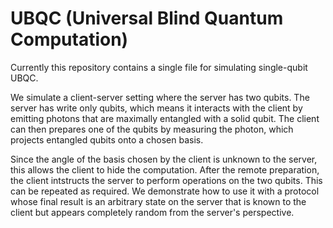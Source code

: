 # UBQC (Universal Blind Quantum Computation)

Currently this repository contains a single file for simulating single-qubit UBQC.

We simulate a client-server setting where the server has two qubits. The server has write only qubits, which means it interacts with the client by emitting photons that are maximally entangled with a solid qubit. The client can then prepares one of the qubits by measuring the photon, which projects entangled qubits onto a chosen basis.

Since the angle of the basis chosen by the client is unknown to the server, this allows the client to hide the computation. After the remote preparation, the client intstructs the server to perform operations on the two qubits. This can be repeated as required. We demonstrate how to use it with a protocol whose final result is an arbitrary state on the server that is known to the client but appears completely random from the server's perspective.
